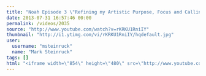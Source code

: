 ```yaml
---
title: "Noah Episode 3 \"Refining my Artistic Purpose, Focus and Calling through Mid Life Crisis and Faith\""
date: 2013-07-31 16:57:46 00:00
permalink: /videos/2035
source: "http://www.youtube.com/watch?v=rKRKU1RniIY"
thumbnail: "http://i1.ytimg.com/vi/rKRKU1RniIY/hqdefault.jpg"
user:
  username: "msteinruck"
  name: "Mark Steinruck"
tags: []
html: "<iframe width=\"854\" height=\"480\" src=\"http://www.youtube.com/embed/rKRKU1RniIY?wmode=transparent&feature=oembed\" frameborder=\"0\" allowfullscreen></iframe>"
---
```


